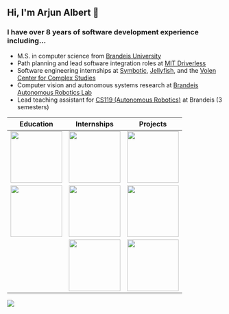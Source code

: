 ## Hi, I'm Arjun Albert 👋

### I have over 8 years of software development experience including...
- M.S. in computer science from [Brandeis University](https://www.brandeis.edu/)
- Path planning and lead software integration roles at [MIT Driverless](http://driverless.mit.edu/)
- Software engineering internships at [Symbotic](https://symbotic.com/), [Jellyfish](https://jellyfish.co/), and the [Volen Center for Complex Studies](http://www.bio.brandeis.edu/volen/)
- Computer vision and autonomous systems research at [Brandeis Autonomous Robotics Lab](http://campusrover.org/content/intro/10_campus_rover.md/)
- Lead teaching assistant for [CS119 (Autonomous Robotics)](http://cosi119r.s3-website-us-west-2.amazonaws.com/) at Brandeis (3 semesters)

| **Education**  | **Internships** | **Projects** |
| ------------- | ------------- | ------------- |
| [<img src="https://pbs.twimg.com/profile_images/1194725078354649088/VLDRKhst.jpg" width="120" >](https://www.brandeis.edu/)  | [<img src="https://www.massrobotics.org/wp-content/uploads/2016/03/symbotic-logo.png" width="120" >](https://www.symbotic.com/) | [<img src="https://upload.wikimedia.org/wikipedia/commons/6/63/Roborace_logo.jpg" width="120" >](https://roborace.com/)
| [<img src="https://images.squarespace-cdn.com/content/v1/5da73021d0636f4ec706fa0a/1590794042392-4JRGGPO1UC50YLKNQAYB/ke17ZwdGBToddI8pDm48kCrZm8VnYsz3DED-Q-6YEvJZw-zPPgdn4jUwVcJE1ZvWQUxwkmyExglNqGp0IvTJZUJFbgE-7XRK3dMEBRBhUpzNbOeEm1YaBrA_5XOZEstsUigA7USLQ3X7d_vc0vBGsKHyTusbgaNpITL0pEsbK2k/DRIVERLESS+-+logo.jpg" width="120" >](http://driverless.mit.edu/)  | [<img src="https://prnewswire2-a.akamaihd.net/p/1893751/sp/189375100/thumbnail/entry_id/1_fk0xrbmi/def_height/599/def_width/599/version/100011/type/2/q/100" width="120" >](https://jellyfish.co/)  | [<img src="https://images.squarespace-cdn.com/content/5da73021d0636f4ec706fa0a/1572667717217-NCTR7RMMK8HLQKIDFGW0/20_INDY+AC_logo_RGB_r1.png?format=1500w&content-type=image%2Fpng" width="120" >](https://www.indyautonomouschallenge.com/) |
|  | [<img src="https://i.imgur.com/XGcRKMo.jpeg" width="120" >](https://www.brandeis.edu/jbs/) | [<img src="https://img.favpng.com/13/21/14/logo-formula-student-formula-sae-brand-png-favpng-PRWAK67qCMdsyu63T5Vg03zsA.jpg" width="120" >](https://www.global-formula-racing.com/en/formula-student) |

<img align="center" src="https://github-readme-stats.vercel.app/api/?username=ArjunAlbertDev&theme=default" />






<!--
**ArjunAlbertDev/arjunalbertdev** is a ✨ _special_ ✨ repository because its `README.md` (this file) appears on your GitHub profile.

Here are some ideas to get you started:

- 🔭 I’m currently working on ...
- 🌱 I’m currently learning ...
- 👯 I’m looking to collaborate on ...
- 🤔 I’m looking for help with ...
- 💬 Ask me about ...
- 📫 How to reach me: ...
- 😄 Pronouns: ...
- ⚡ Fun fact: ...
-->
